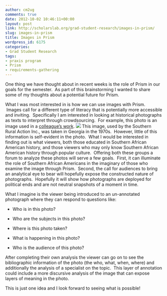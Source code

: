 ```yaml
---
author: cm2ug
comments: true
date: 2012-10-02 10:46:11+00:00
layout: post
link: http://scholarslab.org/grad-student-research/images-in-prism/
slug: images-in-prism
title: Images in Prism
wordpress_id: 6175
categories:
- Grad Student Research
tags:
- praxis program
- Prism
- requirements-gathering
---
```


One thing we have thought about in recent weeks is the role of Prism in our goals for the semester.  As part of this brainstorming I wanted to share some of my thoughts about a potential future for Prism.

What I was most interested in is how we can use images with Prism.  Images call for a different type of literacy that is potentially more accessible and inviting.  Specifically I am interested in looking at historical photographs as texts to interpret through crowdsourcing.  For example, this photo is an image used in a [colleague’s work](http://www.virginia.edu/history/user/272).
![](https://lh6.googleusercontent.com/cAfsAM2BJcb-2YP9MW_IwZdP6J13dNWqkLOUOI6-3N0CdLe9PpI8FgfBx3en8y81j_VQLfb2jvB6_scTOQYQS8_n4XO-D3BFCffYdC6OHwGyPGn42pOE)
This image, used by the Southern Rural Action Inc., was taken in Georgia in the 1970s.  However, little of this information is self-evident in the photo.  What I would be interested in finding out is what viewers, both those educated in Southern African American history, and those viewers who may only know Southern African American history through popular culture.  Offering both these groups a forum to analyze these photos will serve a few goals.  First, it can illuminate the role of Southern African Americans in the imaginary of those who examine the image through Prism.  Second, the call for audiences to bring an analytical eye to bear will hopefully expose the constructed nature of photographs.  Hopefully it will show how photographs are deployed for political ends and are not neutral snapshots of a moment in time.

What I imagine is the viewer being introduced to an un-annotated photograph where they can respond to questions like:



	
  * Who is in this photo?

	
  * Who are the subjects in this photo?

	
  * Where is this photo taken?

	
  * What is happening in this photo?

	
  * Who is the audience of this photo?


After completing their own analysis the viewer can go on to see the bibliographic information of the photo (the who, what, when, where) and additionally the analysis of a specialist on the topic.  This layer of annotation could include a more discursive analysis of the image that can expose layers of meaning in the photo.

This is just one idea and I look forward to seeing what is possible!

